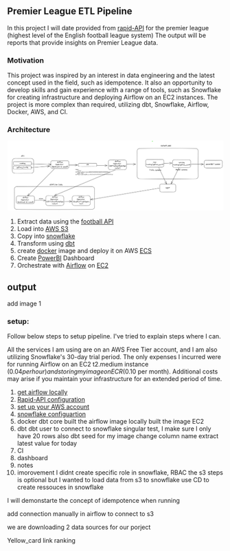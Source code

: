 ## Premier League ETL Pipeline

In this project I will date provided from [rapid-API](https://rapidapi.com/hub) for the premier league (highest level of the English football league system)
The output will be reports that provide insights on Premier League data.

### Motivation
This project was inspired by an interest in data engineering and the latest concept used in the field, such as idempotence. It also an opportunity to develop skills and gain experience with a range of tools, such as Snowflake for creating infrastructure and deploying Airflow on an EC2 instances. The project is more complex than required, utilizing dbt, Snowflake, Airflow, Docker, AWS, and CI.

### Architecture 

![Image description](images/architecture_plot_initial.png)
1. Extract data using the [football API](https://rapidapi.com/api-sports/api/API-FOOTBALL)
2. Load into [AWS S3](https://aws.amazon.com/s3/)
3. Copy into [snowflake](https://www.snowflake.com/en/)
4. Transform using [dbt](https://www.getdbt.com/)
5. create [docker](https://www.docker.com/) image and deploy it on AWS [ECS](https://aws.amazon.com/ecs/)
6. Create [PowerBI](https://powerbi.microsoft.com/en-gb/) Dashboard
7. Orchestrate with [Airflow](https://airflow.apache.org/) on [EC2](https://aws.amazon.com/ec2/)

## output
add image 1

### setup:

Follow below steps to setup pipeline. I've tried to explain steps where I can. 

All the services I am using are on an AWS Free Tier account, and I am also utilizing Snowflake's 30-day trial period. The only expenses I incurred were for running Airflow on an EC2 t2.medium instance ($0.04 per hour) and storing my image on ECR ($0.10 per month). Additional costs may arise if you maintain your infrastructure for an extended period of time.

1. [get airflow locally](instructions/airflow_local.md) 
2.  [Rapid-API configuration](instructions/Rapid_API_configuration.md)
3.  [set up your AWS account](/instructions/AWS_account.md)
4.  [snowflake configuartion](/instructions/snowflake.md)
5. docker
    dbt core
    built the airflow image locally
    built the image EC2
7. dbt
    dbt user to connect to snowflake
    singular test,
    I make sure I only have 20 rows also
    dbt seed for my image 
    change column name 
    extract latest value for today
8. CI
8. dashboard
9. notes
10. imorovement
    I didnt create specific role in snowflake, RBAC
    the s3 steps is optional but I wanted to load data from s3 to snowflake
    use CD to create ressouces in snowflake

I will demonstarte the concept of idempotence when running 


add connection manually in airflow to connect to s3

we are downloading 2 data sources for our porject

Yellow_card link
ranking

